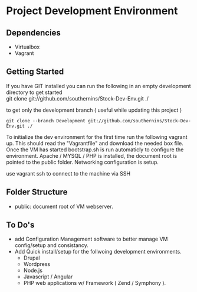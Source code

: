Project Development Environment
===============================


Dependencies
------------

  - Virtualbox
  - Vagrant
  
  
Getting Started
---------------

If you have GIT installed you can run the following in an empty development directory to get started  
    git clone git://github.com/southernins/Stock-Dev-Env.git ./  

to get only the development branch ( useful while updating this project )

    git clone --branch Development git://github.com/southernins/Stock-Dev-Env.git ./  
  
To initialize the dev environment for the first time run the following 
    vagrant up. 
This should read the "Vagrantfile" and download the needed box file.  Once the VM has started bootstrap.sh is run automaticly to 
configure the environment.  Apache / MYSQL / PHP is installed, the document root is pointed to the public folder. 
Networking configuration is setup.

use vagrant ssh to connect to the machine via SSH

Folder Structure
----------------

  - public: document root of VM webserver.
  
  
To Do's
--------

  - add Configuration Management software to better manage VM config/setup and consistancy.
  - Add Quick install/setup for the follwoing development environments.
	- Drupal
	- Wordpress
	- Node.js
	- Javascript / Angular
	- PHP web applications w/ Framework ( Zend / Symphony ).
	
	
  
